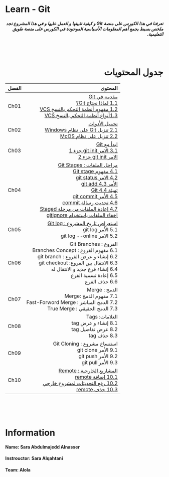 # Learn - Git
##### <div dir =rtl > تعرفنا في هذا الكورس على منصة Git و كيفية تثبيتها و العمل عليها و في هذا المشروع تجد ملخص بسيط يجمع أهم المعلومات الأسياسية الموجودة في الكورس على منصة طويق التعليمية.  </div>


<br>
<br>

# <div dir = rtl > جدول المحتويات </div>

|<div dir =rtl >الفصل </div>     | <div dir =rtl> المحتوى</div>   
|--------------------------------|--------------------------------------------------------------------------------------------------:|
|Ch01 |<div dir =rtl > [مقدمة في Git](https://github.com/Sara-Alnasser/Learn-Git/tree/main/Ch01) </div><div dir =rtl > [1.1 لماذا نحتاج Git؟](https://github.com/Sara-Alnasser/Learn-Git/blob/main/Ch01/01.md)</div><div dir =rtl > [1.2 مفهوم أنظمة التحكم بالنسخ VCS](https://github.com/Sara-Alnasser/Learn-Git/blob/main/Ch01/02.md)</div><div dir =rtl > [1.3أنواع أنظمة التحكم بالنسخ VCS](https://github.com/Sara-Alnasser/Learn-Git/blob/main/Ch01/03.md)</div>
|Ch02 |<div dir =rtl > [تحميل الأدوات](https://github.com/Sara-Alnasser/Learn-Git/blob/main/Ch02) </div><div dir =rtl > [2.1 تنزيل Git على نظام Windows](https://github.com/Sara-Alnasser/Learn-Git/blob/main/Ch02/01.md)</div><div dir =rtl >[ 2.2 تنزيل على نظام  McOS](https://github.com/Sara-Alnasser/Learn-Git/blob/main/Ch02/02.md)</div> 
|Ch03 |<div dir =rtl > [ابدأ مع Git](https://github.com/Sara-Alnasser/Learn-Git/blob/main/Ch03)</div><div dir =rtl >[3.1 الامر git init جزء 1](https://github.com/Sara-Alnasser/Learn-Git/blob/main/Ch03/01.md)</div><div dir =rtl > [الامر git init جزء 2](https://github.com/Sara-Alnasser/Learn-Git/blob/main/Ch03/02.md)</div>
|Ch04 |<div dir =rtl > [مراحل الملفات : Git Stages](https://github.com/Sara-Alnasser/Learn-Git/blob/main/Ch04)</div><div dir =rtl > [4.1 مفهوم Git stage](https://github.com/Sara-Alnasser/Learn-Git/blob/main/Ch04/01.md) </div><div dir =rtl > [4.2 الامر git status](https://github.com/Sara-Alnasser/Learn-Git/blob/main/Ch04/02.md) </div><div dir =rtl > [الأمر 4.3 git add](https://github.com/Sara-Alnasser/Learn-Git/blob/main/Ch04/03.md)</div><div dir =rtl> [تهيئة 4.4 Git](https://github.com/Sara-Alnasser/Learn-Git/blob/main/Ch04/04.md)</div> <div dir =rtl > [4.5 الأمر git commit](https://github.com/Sara-Alnasser/Learn-Git/blob/main/Ch04/05.md)</div><div dir =rtl > [4.6 تحديث رسالة commit](https://github.com/Sara-Alnasser/Learn-Git/blob/main/Ch04/06.md)</div><div dir =rtl >[4.7 إعادة الملفات من مرحلة Staged </div><div dir =rtl >إخفاء الملفات باستخدام gitignore](https://github.com/Sara-Alnasser/Learn-Git/blob/main/Ch04/07.md)</div> 
|Ch05 |<div dir =rtl > [استعراض تاريخ المشروع : Git log](https://github.com/Sara-Alnasser/Learn-Git/blob/main/Ch05) </div><div dir =rtl >5.1 الأمر git log</div><div dir =rtl >5.2 الامر git log --online</div> 
|Ch06 |<div dir =rtl > الفروع : Git Branches   </div><div dir =rtl >6.1 مفهوم الفروع : Branches Concept</div><div dir =rtl >6.2 إنشاء و عرض الفروع : git branch</div><div dir =rtl >6.3 الانتقال بين الفروع: git checkout </div><div dir =rtl >6.4 إنشاء فرع جديد و الانتقال له</div><div dir =rtl >6.5 إعادة تسمية الفرع</div><div dir =rtl >6.6 حذف الفرع</div> 
|Ch07 |<div dir =rtl > الدمج : Merge</div><div dir =rtl >7.1 مفهوم الدمج :Merge </div><div dir =rtl >7.2 الدمج المباشر : Fast-Forword Merge </div><div dir =rtl >7.3 الدمج الحقيقي : True Merge </div> 
|Ch08 |<div dir =rtl > العلامات: Tags</div><div dir =rtl>8.1 إنشاء و عرض tag </div><div dir =rtl >8.2  عرض تفاصيل tag</div><div dir =rtl >8.3 حذف tag</div> 
|Ch09 |<div dir =rtl >  استنساخ مشروع : Git Cloning   </div><div dir =rtl >9.1 الأمر git clone</div><div dir =rtl >9.2 الأمر git push</div><div dir =rtl >9.3 الأمر git pull</div> 
|Ch10 |<div dir =rtl > [المشاريع الخارجية : Remote](https://github.com/Sara-Alnasser/Learn-Git/tree/main/Ch10)</div><div dir =rtl >[10.1 إضافة remote](https://github.com/Sara-Alnasser/Learn-Git/blob/main/Ch10/01.md)</div><div dir =rtl >[10.2 رفع التحديثات لمشروع خارجي](https://github.com/Sara-Alnasser/Learn-Git/blob/main/Ch10/02.md) </div><div dir =rtl >[10.3 حذف  remote](https://github.com/Sara-Alnasser/Learn-Git/blob/main/Ch10/03.md) </div> 
<br>
<br>
<br>

# Information 

#### **Name**: Sara Abdulmajedd Alnasser
#### **Instrouctor:** Sara Alqahtani
#### **Team:** Alola


